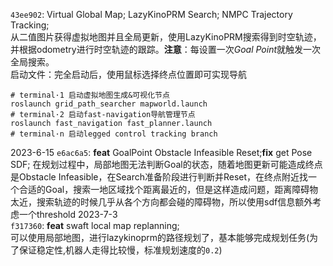 `43ee902`: Virtual Global Map; LazyKinoPRM Search; NMPC Trajectory Tracking;  
从二值图片获得虚拟地图并且全局更新，使用LazyKinoPRM搜索得到时空轨迹，并根据odometry进行时空轨迹的跟踪。**注意**：每设置一次*Goal Point*就触发一次全局搜索。  
启动文件：完全启动后，使用鼠标选择终点位置即可实现导航  
```
# terminal·1 启动虚拟地图生成&可视化节点
roslaunch grid_path_searcher mapworld.launch
# terminal·2 启动fast-navigation导航管理节点
roslaunch fast_navigation fast_planner.launch
# terminal·n 启动legged control tracking branch
```

2023-6-15
`e6ac6a5`: **feat** GoalPoint Obstacle Infeasible Reset;**fix** get Pose SDF;
在规划过程中，局部地图无法判断Goal的状态，随着地图更新可能造成终点是Obstacle Infeasible，在Search准备阶段进行判断并Reset，在终点附近找一个合适的Goal，搜索一地区域找个距离最近的，但是这样造成问题，距离障碍物太近，搜索轨迹的时候几乎从各个方向都会碰的障碍物，所以使用sdf信息额外考虑一个threshold
2023-7-3  
`f317360`: **feat** swaft local map replanning;  
可以使用局部地图，进行lazykinoprm的路径规划了，基本能够完成规划任务(为了保证稳定性,机器人走得比较慢，标准规划速度的`0.2`)